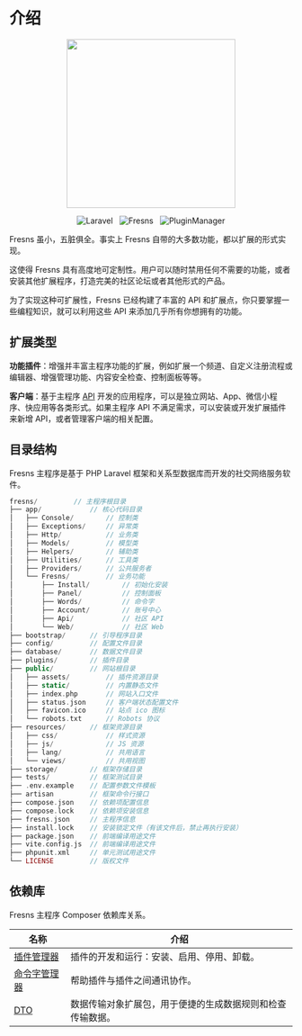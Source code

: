 # 介绍

<p align="center"><img src="https://assets.fresns.com/images/logos/fresns.png" width="300"></p>

<p align="center">
<img src="https://img.shields.io/badge/Laravel-10.x-blue" alt="Laravel" style="display:inline;">
<img src="https://img.shields.io/badge/Fresns-3.x-orange" alt="Fresns" style="display:inline;margin:0 8px;">
<img src="https://img.shields.io/badge/PluginManager-3.x-blueviolet" alt="PluginManager" style="display:inline;">
</p>

Fresns 虽小，五脏俱全。事实上 Fresns 自带的大多数功能，都以扩展的形式实现。

这使得 Fresns 具有高度地可定制性。用户可以随时禁用任何不需要的功能，或者安装其他扩展程序，打造完美的社区论坛或者其他形式的产品。

为了实现这种可扩展性，Fresns 已经构建了丰富的 API 和扩展点，你只要掌握一些编程知识，就可以利用这些 API 来添加几乎所有你想拥有的功能。

## 扩展类型

**功能插件**：增强并丰富主程序功能的扩展，例如扩展一个频道、自定义注册流程或编辑器、增强管理功能、内容安全检查、控制面板等等。

**客户端**：基于主程序 [API](https://docs.fresns.com/zh-Hans/clients/api/) 开发的应用程序，可以是独立网站、App、微信小程序、快应用等各类形式。如果主程序 API 不满足需求，可以安装或开发扩展插件来新增 API，或者管理客户端的相关配置。

## 目录结构

Fresns 主程序是基于 PHP Laravel 框架和关系型数据库而开发的社交网络服务软件。

```php
fresns/         // 主程序根目录
├── app/            // 核心代码目录
│   ├── Console/        // 控制类
│   ├── Exceptions/     // 异常类
│   ├── Http/           // 业务类
│   ├── Models/         // 模型类
│   ├── Helpers/        // 辅助类
│   ├── Utilities/      // 工具类
│   ├── Providers/      // 公共服务者
│   └── Fresns/         // 业务功能
│       ├── Install/        // 初始化安装
│       ├── Panel/          // 控制面板
│       ├── Words/          // 命令字
│       ├── Account/        // 账号中心
│       ├── Api/            // 社区 API
│       └── Web/            // 社区 Web
├── bootstrap/      // 引导程序目录
├── config/         // 配置文件目录
├── database/       // 数据文件目录
├── plugins/        // 插件目录
├── public/         // 网站根目录
│   ├── assets/         // 插件资源目录
│   ├── static/         // 内置静态文件
│   ├── index.php       // 网站入口文件
│   ├── status.json     // 客户端状态配置文件
│   ├── favicon.ico     // 站点 ico 图标
│   └── robots.txt      // Robots 协议
├── resources/      // 框架资源目录
│   ├── css/            // 样式资源
│   ├── js/             // JS 资源
│   ├── lang/           // 共用语言
│   └── views/          // 共用视图
├── storage/        // 框架存储目录
├── tests/          // 框架测试目录
├── .env.example    // 配置参数文件模板
├── artisan         // 框架命令行接口
├── compose.json    // 依赖项配置信息
├── compose.lock    // 依赖项安装信息
├── fresns.json     // 主程序信息
├── install.lock    // 安装锁定文件（有该文件后，禁止再执行安装）
├── package.json    // 前端编译用途文件
├── vite.config.js  // 前端编译用途文件
├── phpunit.xml     // 单元测试用途文件
└── LICENSE         // 版权文件
```

## 依赖库

Fresns 主程序 Composer 依赖库关系。

| 名称 | 介绍 |
| --- | --- |
| [插件管理器](https://pm.fresns.org/zh-Hans/) | 插件的开发和运行：安装、启用、停用、卸载。 |
| [命令字管理器](https://pm.fresns.org/zh-Hans/command-word/) | 帮助插件与插件之间通讯协作。 |
| [DTO](https://pm.fresns.org/zh-Hans/dto/) | 数据传输对象扩展包，用于便捷的生成数据规则和检查传输数据。 |
